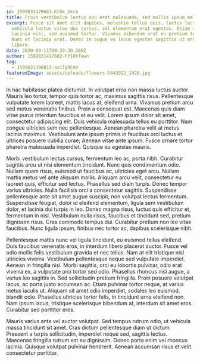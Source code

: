 ```yaml
---
id: 1599831478681-KtGk_Vkcb
title: Proin vestibulum lectus non erat malesuada, sed mollis ipsum malesuada
excerpt: Fusce sit amet elit dapibus, molestie tellus quis, luctus lectus. Nunc
  vehicula lectus vitae dui cursus, vel elementum erat egestas. Etiam sed
  lacinia nisl, sed euismod tortor. Vivamus bibendum erat eu pretium tempor.
  Nunc et lacinia erat. Donec in augue eu lacus egestas sagittis ut ornare
  libero.
date: 2020-09-11T09:39:30.280Z
author: 1599831417602-hY18hTewn
tag:
  - 1599831398813-azilg9CmV
featuredImage: assets/uploads/flowers-5443922_1920.jpg
---
```

<!--StartFragment-->

In hac habitasse platea dictumst. In volutpat eros non massa luctus auctor. Mauris leo tortor, tempor quis tortor ac, maximus sagittis risus. Pellentesque vulputate lorem laoreet, mattis lacus at, eleifend urna. Vivamus pretium arcu sed metus venenatis finibus. Proin a consequat est. Maecenas quis diam vitae purus interdum faucibus et eu velit. Lorem ipsum dolor sit amet, consectetur adipiscing elit. Duis vehicula malesuada tellus eu porttitor. Nam congue ultricies sem nec pellentesque. Aenean pharetra velit at metus lacinia maximus. Vestibulum ante ipsum primis in faucibus orci luctus et ultrices posuere cubilia curae; Aenean vitae ante ipsum. Fusce ornare tortor pharetra malesuada imperdiet. Quisque eu egestas mauris.

Morbi vestibulum lectus cursus, fermentum leo ac, porta nibh. Curabitur sagittis arcu ut nisi elementum tincidunt. Nunc quis condimentum odio. Nullam quam risus, euismod ut faucibus ac, ultricies eget arcu. Nullam mattis metus vel ante aliquam mollis. Aliquam arcu velit, consectetur eu laoreet quis, efficitur sed lectus. Phasellus sed diam turpis. Donec tempor varius ultricies. Nulla facilisis orci a consectetur sagittis. Suspendisse pellentesque ante sit amet augue suscipit, non volutpat lectus fermentum. Suspendisse feugiat, dolor id eleifend elementum, ligula sem vestibulum dolor, et lacinia dui turpis in leo. Donec magna risus, luctus quis efficitur et, fermentum in nisl. Vestibulum nulla risus, faucibus et tincidunt sed, pretium dignissim risus. Cras commodo tempus dui. Curabitur pretium non leo vitae faucibus. Nunc ligula ipsum, finibus nec tortor ac, dapibus scelerisque nibh.

Pellentesque mattis nunc vel ligula tincidunt, eu euismod tellus eleifend. Duis faucibus venenatis eros, in interdum libero placerat auctor. Fusce vel odio mollis felis vestibulum gravida et nec tellus. Nam at elit tristique nisl ultricies viverra. Vestibulum pellentesque neque sed vulputate imperdiet. Aenean in fringilla nisl. Morbi sagittis, orci eu lobortis pulvinar, odio erat viverra ex, a vulputate orci tortor sed odio. Phasellus rhoncus nisl augue, a varius leo sagittis in. Sed sollicitudin pretium fringilla. Proin posuere volutpat lacus, ac porta justo accumsan ac. Etiam pulvinar tortor neque, at varius metus iaculis ut. Aliquam sit amet odio imperdiet, sodales leo euismod, blandit odio. Phasellus ultricies tortor felis, in tincidunt urna eleifend non. Nam ipsum lacus, tristique scelerisque bibendum at, interdum sit amet eros. Curabitur sed porttitor eros.

Mauris varius ante vel auctor volutpat. Sed tempus rutrum odio, ut vehicula massa tincidunt sit amet. Cras dictum pellentesque diam ut dictum. Praesent a turpis sollicitudin, imperdiet neque sed, sagittis lectus. Maecenas fringilla rutrum est eu dignissim. Donec porta enim vel rhoncus lacinia. Quisque volutpat pulvinar hendrerit. Aenean accumsan risus et velit consectetur porttitor.

<!--EndFragment-->